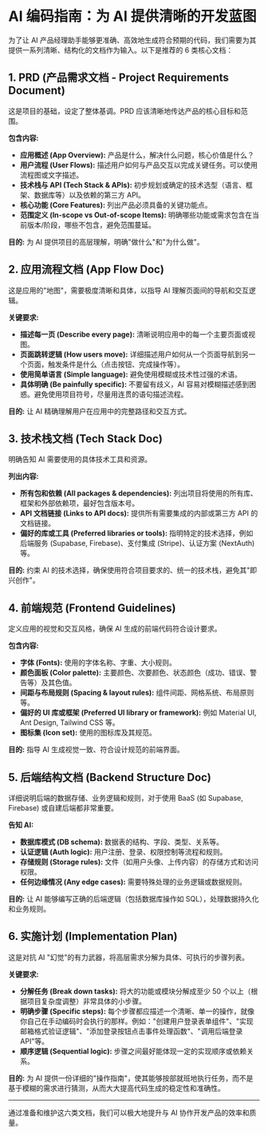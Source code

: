 # AI 编码指南：为 AI 提供清晰的开发蓝图

为了让 AI 产品经理助手能够更准确、高效地生成符合预期的代码，我们需要为其提供一系列清晰、结构化的文档作为输入。以下是推荐的 6 类核心文档：

## 1. PRD (产品需求文档 - Project Requirements Document)

这是项目的基础，设定了整体基调。PRD 应该清晰地传达产品的核心目标和范围。

**包含内容:**
*   **应用概述 (App Overview):** 产品是什么，解决什么问题，核心价值是什么？
*   **用户流程 (User Flows):** 描述用户如何与产品交互以完成关键任务。可以使用流程图或文字描述。
*   **技术栈与 API (Tech Stack & APIs):** 初步规划或确定的技术选型（语言、框架、数据库等）以及依赖的第三方 API。
*   **核心功能 (Core Features):** 列出产品必须具备的关键功能点。
*   **范围定义 (In-scope vs Out-of-scope Items):** 明确哪些功能或需求包含在当前版本/阶段，哪些不包含，避免范围蔓延。

**目的:** 为 AI 提供项目的高层理解，明确"做什么"和"为什么做"。

## 2. 应用流程文档 (App Flow Doc)

这是应用的"地图"，需要极度清晰和具体，以指导 AI 理解页面间的导航和交互逻辑。

**关键要求:**
*   **描述每一页 (Describe every page):** 清晰说明应用中的每一个主要页面或视图。
*   **页面跳转逻辑 (How users move):** 详细描述用户如何从一个页面导航到另一个页面，触发条件是什么（点击按钮、完成操作等）。
*   **使用简单语言 (Simple language):** 避免使用模糊或技术性过强的术语。
*   **具体明确 (Be painfully specific):** 不要留有歧义，AI 容易对模糊描述感到困惑。避免使用项目符号，尽量用连贯的语句描述流程。

**目的:** 让 AI 精确理解用户在应用中的完整路径和交互方式。

## 3. 技术栈文档 (Tech Stack Doc)

明确告知 AI 需要使用的具体技术工具和资源。

**列出内容:**
*   **所有包和依赖 (All packages & dependencies):** 列出项目将使用的所有库、框架和外部依赖项，最好包含版本号。
*   **API 文档链接 (Links to API docs):** 提供所有需要集成的内部或第三方 API 的文档链接。
*   **偏好的库或工具 (Preferred libraries or tools):** 指明特定的技术选择，例如后端服务 (Supabase, Firebase)、支付集成 (Stripe)、认证方案 (NextAuth) 等。

**目的:** 约束 AI 的技术选择，确保使用符合项目要求的、统一的技术栈，避免其"即兴创作"。

## 4. 前端规范 (Frontend Guidelines)

定义应用的视觉和交互风格，确保 AI 生成的前端代码符合设计要求。

**包含内容:**
*   **字体 (Fonts):** 使用的字体名称、字重、大小规则。
*   **颜色面板 (Color palette):** 主要颜色、次要颜色、状态颜色（成功、错误、警告等）及其色值。
*   **间距与布局规则 (Spacing & layout rules):** 组件间距、网格系统、布局原则等。
*   **偏好的 UI 库或框架 (Preferred UI library or framework):** 例如 Material UI, Ant Design, Tailwind CSS 等。
*   **图标集 (Icon set):** 使用的图标库及其规范。

**目的:** 指导 AI 生成视觉一致、符合设计规范的前端界面。

## 5. 后端结构文档 (Backend Structure Doc)

详细说明后端的数据存储、业务逻辑和规则，对于使用 BaaS (如 Supabase, Firebase) 或自建后端都非常重要。

**告知 AI:**
*   **数据库模式 (DB schema):** 数据表的结构、字段、类型、关系等。
*   **认证逻辑 (Auth logic):** 用户注册、登录、权限控制等流程和规则。
*   **存储规则 (Storage rules):** 文件（如用户头像、上传内容）的存储方式和访问权限。
*   **任何边缘情况 (Any edge cases):** 需要特殊处理的业务逻辑或数据规则。

**目的:** 让 AI 能够编写正确的后端逻辑（包括数据库操作如 SQL），处理数据持久化和业务规则。

## 6. 实施计划 (Implementation Plan)

这是对抗 AI "幻觉"的有力武器，将高层需求分解为具体、可执行的步骤列表。

**关键要求:**
*   **分解任务 (Break down tasks):** 将大的功能或模块分解成至少 50 个以上（根据项目复杂度调整）非常具体的小步骤。
*   **明确步骤 (Specific steps):** 每个步骤都应描述一个清晰、单一的操作，就像你自己在手动编码时会执行的那样。例如："创建用户登录表单组件"、"实现邮箱格式验证逻辑"、"添加登录按钮点击事件处理函数"、"调用后端登录 API"等。
*   **顺序逻辑 (Sequential logic):** 步骤之间最好能体现一定的实现顺序或依赖关系。

**目的:** 为 AI 提供一份详细的"操作指南"，使其能够按部就班地执行任务，而不是基于模糊的需求进行猜测，从而大大提高代码生成的稳定性和准确性。

---

通过准备和维护这六类文档，我们可以极大地提升与 AI 协作开发产品的效率和质量。 